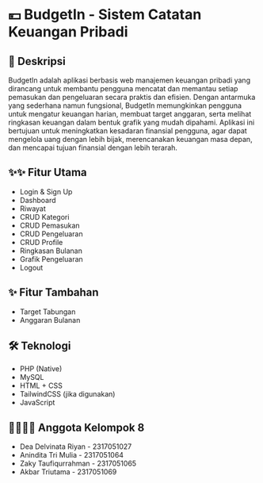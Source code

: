 # 💴 BudgetIn - Sistem Catatan Keuangan Pribadi


## 📌 Deskripsi
BudgetIn adalah aplikasi berbasis web manajemen keuangan pribadi yang dirancang untuk membantu pengguna mencatat dan memantau setiap pemasukan dan pengeluaran secara praktis dan efisien. Dengan antarmuka yang sederhana namun fungsional, BudgetIn memungkinkan pengguna untuk mengatur keuangan harian, membuat target anggaran, serta melihat ringkasan keuangan dalam bentuk grafik yang mudah dipahami. Aplikasi ini bertujuan untuk meningkatkan kesadaran finansial pengguna, agar dapat mengelola uang dengan lebih bijak, merencanakan keuangan masa depan, dan mencapai tujuan finansial dengan lebih terarah.

## ✨✨ Fitur Utama
- Login & Sign Up
- Dashboard
- Riwayat
- CRUD Kategori
- CRUD Pemasukan
- CRUD Pengeluaran
- CRUD Profile
- Ringkasan Bulanan
- Grafik Pengeluaran
- Logout

## ✨ Fitur Tambahan
- Target Tabungan
- Anggaran Bulanan
  
## 🛠️ Teknologi
- PHP (Native)
- MySQL
- HTML + CSS
- TailwindCSS (jika digunakan)
- JavaScript

## 💁‍♂️💁‍♀️ Anggota Kelompok 8
- Dea Delvinata Riyan - 2317051027
- Anindita Tri Mulia - 2317051064
- Zaky Taufiqurrahman - 2317051065
- Akbar Triutama - 2317051069

